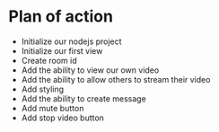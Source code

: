 # Plan of action

- Initialize our nodejs project
- Initialize our first view
- Create room id
- Add the ability to view our own video
- Add the ability to allow others to stream their video
- Add styling
- Add the ability to create message
- Add mute button
- Add stop video button

